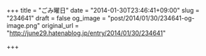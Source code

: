 +++
title = "ごみ曜日"
date = "2014-01-30T23:46:41+09:00"
slug = "234641"
draft = false
og_image = "post/2014/01/30/234641-og-image.png"
original_url = "http://june29.hatenablog.jp/entry/2014/01/30/234641"

+++

<p><script src="https://gist.github.com/june29/8709992.js"></script></p>
